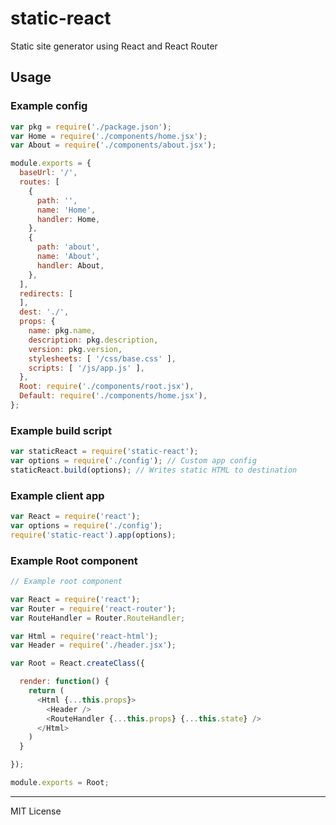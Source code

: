 # static-react

Static site generator using React and React Router

## Usage

### Example config

```js
var pkg = require('./package.json');
var Home = require('./components/home.jsx');
var About = require('./components/about.jsx');

module.exports = {
  baseUrl: '/',
  routes: [
    {
      path: '',
      name: 'Home',
      handler: Home,
    },
    {
      path: 'about',
      name: 'About',
      handler: About,
    },
  ],
  redirects: [
  ],
  dest: './',
  props: {
    name: pkg.name,
    description: pkg.description,
    version: pkg.version,
    stylesheets: [ '/css/base.css' ],
    scripts: [ '/js/app.js' ],
  },
  Root: require('./components/root.jsx'),
  Default: require('./components/home.jsx'),
};
```

### Example build script

```js
var staticReact = require('static-react');
var options = require('./config'); // Custom app config
staticReact.build(options); // Writes static HTML to destination
```

### Example client app

```js
var React = require('react');
var options = require('./config');
require('static-react').app(options);
```


### Example Root component

```js
// Example root component

var React = require('react');
var Router = require('react-router');
var RouteHandler = Router.RouteHandler;

var Html = require('react-html');
var Header = require('./header.jsx');

var Root = React.createClass({

  render: function() {
    return (
      <Html {...this.props}>
        <Header />
        <RouteHandler {...this.props} {...this.state} />
      </Html>
    )
  }

});

module.exports = Root;
```

---

MIT License

